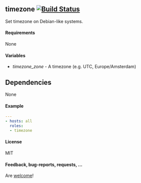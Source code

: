 ## timezone [![Build Status](https://travis-ci.org/Oefenweb/ansible-timezone.svg?branch=master)](https://travis-ci.org/Oefenweb/ansible-timezone)

Set timezone on Debian-like systems.

#### Requirements

None

#### Variables

 * *timezone_zone* - A timezone (e.g. UTC, Europe/Amsterdam)

## Dependencies

None

#### Example

```yaml
---
- hosts: all
  roles:
  - timezone
```

#### License

MIT

#### Feedback, bug-reports, requests, ...

Are [welcome](https://github.com/Oefenweb/ansible-timezone/issues)!
